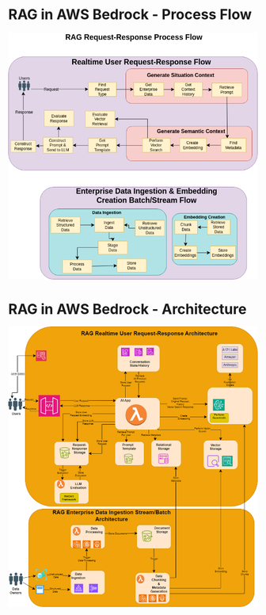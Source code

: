 
# RAG in AWS Bedrock - Process Flow
![Alt text](./images/Rag-process-flow.png)

# RAG in AWS Bedrock - Architecture
![Alt text](./images/bedrock_rag_architecture.png)